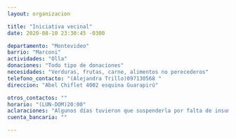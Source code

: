 ```yaml
---
layout: organizacion

title: "Iniciativa vecinal"
date: 2020-08-10 23:30:45 -0300

departamento: "Montevideo"
barrio: "Marconi"
actividades: "Olla"
donaciones: "Todo tipo de donaciones"
necesidades: "Verduras, frutas, carne, alimentos no perecederos"
telefono_contacto: "(Alejandra Trillo)097130568 "
direccion: "Abel Chiflet 4002 esquina Guarapirú"

otros_contactos: ""
horario: "(LUN-DOM)20:00"
aclaraciones: "Algunos días tuvieron que suspenderla por falta de insumos para cocinar. En situación de urgencia"
cuenta_bancaria: ""

---
```

